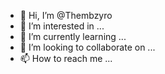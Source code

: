 - 👋 Hi, I’m @Thembzyro
- 👀 I’m interested in ...
- 🌱 I’m currently learning ...
- 💞️ I’m looking to collaborate on ...
- 📫 How to reach me ...

<!---
Thembzyro/Thembzyro is a ✨ special ✨ repository because its `README.md` (this file) appears on your GitHub profile.
You can click the Preview link to take a look at your changes.
--->
